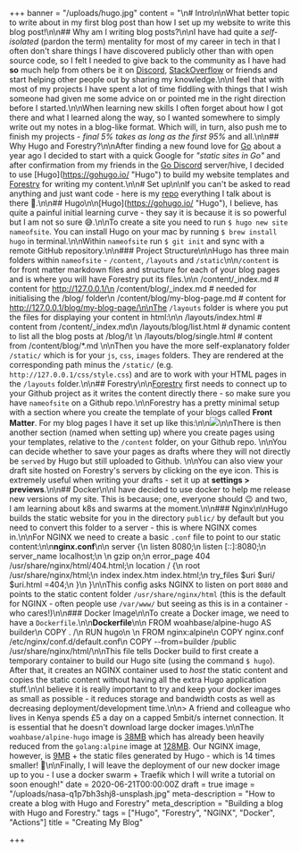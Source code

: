 +++
banner = "/uploads/hugo.jpg"
content = "\n# Intro\n\nWhat better topic to write about in my first blog post than how I set up my website to write this blog post!\n\n## Why am I writing blog posts?\n\nI have had quite a _self-isolated_ (pardon the term) mentality for most of my career in tech in that I often don't share things I have discovered publicly other than with open source code, so I felt I needed to give back to the community as I have had **so** much help from others be it on [Discord](https://discord.com/), [StackOverflow](https://stackoverflow.com/) or friends and start helping other people out by sharing my knowledge.\n\nI feel that with most of my projects I have spent a lot of time fiddling with things that I wish someone had given me some advice on or pointed me in the right direction before I started.\n\nWhen learning new skills I often forget about how I got there and what I learned along the way, so I wanted somewhere to simply write out my notes in a blog-like format. Which will, in turn, also push me to finish my projects - _final 5% takes as long as the first 95%_ and all.\n\n## Why Hugo and Forestry?\n\nAfter finding a new found love for [Go]() about a year ago I decided to start with a quick Google for _\"static sites in Go\"_ and after confirmation from my friends in the [Go Discord](https://discord.gg/0f1SbxBZjYq9jLBk) server/hive, I decided to use [Hugo](https://gohugo.io/ \"Hugo\") to build my website templates and [Forestry](https://forestry.io) for writing my content.\n\n# Set up\n\nIf you can't be asked to read anything and just want code - here is my [repo](https://m4x.uk/max.me.uk) everything I talk about is there 🙂.\n\n## Hugo\n\n[Hugo](https://gohugo.io/ \"Hugo\"), I believe, has quite a painful initial learning curve - they say it is because it is so powerful but I am not so sure 😅.\n\nTo create a site you need to run `$ hugo new site nameofsite`. You can install Hugo on your mac by running `$ brew install hugo` in terminal.\n\nWithin `nameofsite` run `$ git init` and sync with a remote GitHub repository.\n\n### Project Structure\n\nHugo has three main folders within `nameofsite` - `/content`, `/layouts` and `/static`\n\n`/content` is for front matter markdown files and structure for each of your blog pages and is where you will have Forestry put its files.\n\n    /content/_index.md # content for http://127.0.0.1/\n    /content/blog/_index.md # needed for initialising the /blog/ folder\n    /content/blog/my-blog-page.md # content for http://127.0.0.1/blog/my-blog-page/\n\nThe `/layouts` folder is where you put the files for displaying your content in html:\n\n    /layouts/index.html # content from /content/_index.md\n    /layouts/blog/list.html # dynamic content to list all the blog posts at /blog/\t \n    /layouts/blog/single.html # content from /content/blog/*.md \n\nThen you have the more self-explanatory folder `/static/` which is for your `js`, `css`, `images` folders.  They are rendered at the corresponding path minus the `/static/` (e.g. `http://127.0.0.1/css/style.css`) and are to work with your HTML pages in the `/layouts` folder.\n\n## Forestry\n\n[Forestry](https://forestry.io) first needs to connect up to your Github project as it writes the content directly there - so make sure you have `nameofsite` on a Github repo.\n\nForestry has a pretty minimal setup with a section where you create the template of your blogs called **Front Matter**. For my blog pages I have it set up like this:\n\n![](/uploads/screenshot_2020-06-20-forestry-io.png)\n\nThere is then another section (named when setting up) where you create pages using your templates, relative to the `/content` folder, on your Github repo. \n\nYou can decide whether to save your pages as drafts where they will not directly be `served` by Hugo but still uploaded to Github. \n\nYou can also view your draft site hosted on Forestry's servers by clicking on the eye icon. This is extremely useful when writing your drafts - set it up at **settings > previews**.\n\n## Docker\n\nI have decided to use docker to help me release new versions of my site. This is because; one, everyone should 😉 and two, I am learning about k8s and swarms at the moment.\n\n### Nginx\n\nHugo builds the static website for you in the directory `public/` by default but you need to convert this folder to a server - this is where NGINX comes in.\n\nFor NGINX we need to create a basic `.conf` file to point to our static content:\n\n**nginx.conf**\n\n    server {\n        listen       8080;\n        listen  [::]:8080;\n        server_name  localhost;\n    \n        gzip on;\n        error_page  404 /usr/share/nginx/html/404.html;\n        location / {\n            root /usr/share/nginx/html;\n            index index.htm index.html;\n            try_files $uri $uri/ $uri.html =404;\n        }\n    }\n\nThis config asks NGINX to listen on port `8080` and points to the static content folder `/usr/share/nginx/html` (this is the default for NGINX - often people use `/var/www/` but seeing as this is in a container - who cares!)\n\n### Docker Image\n\nTo create a Docker image, we need to have a `Dockerfile`.\n\n**Dockerfile**\n\n    FROM woahbase/alpine-hugo AS builder\n    COPY . /\n    RUN hugo\n    \n    FROM nginx:alpine\n    COPY nginx.conf /etc/nginx/conf.d/default.conf\n    COPY --from=builder /public /usr/share/nginx/html/\n\nThis file tells Docker build to first create a temporary container to build our Hugo site (using the command `$ hugo`). After that, it creates an NGINX container used to _host_ the static content and copies the static content without having all the extra Hugo application stuff.\n\nI believe it is really important to try and keep your docker images as small as possible - it reduces storage and bandwidth costs as well as decreasing deployment/development time.\n\n> A friend and colleague who lives in Kenya spends £5 a day on a capped 5mbit/s internet connection. It is essential that he doesn't download large docker images.\n\nThe `woahbase/alpine-hugo` image is [38MB](https://hub.docker.com/layers/woahbase/alpine-hugo/latest/images/sha256-3fd7c6cc56b5140d0e77877b6825838e2fcf5bb85c99b0005913b55a2206ecbc?context=explore) which has already been heavily reduced from the `golang:alpine` image at [128MB](https://hub.docker.com/layers/golang/library/golang/alpine/images/sha256-2de21f4fe5c3557c31b716291a7986c0d54abbd282cd7fb43aaa484672b0c855?context=explore). Our NGINX image, however, is [9MB](https://hub.docker.com/layers/nginx/library/nginx/alpine/images/sha256-fa24815c8e52981d8ef01249e17d46dc5367765814d6feed154f1043aa255b8e?context=explore) + the static files generated by Hugo - which is 14 times smaller! 🎉\n\nFinally, I will leave the deployment of our new docker image up to you - I use a docker swarm + Traefik which I will write a tutorial on soon enough!"
date = 2020-06-21T00:00:00Z
draft = true
image = "/uploads/nasa-q1p7bh3shj8-unsplash.jpg"
meta-description = "How to create a blog with Hugo and Forestry"
meta_description = "Building a blog with Hugo and Forestry."
tags = ["Hugo", "Forestry", "NGINX", "Docker", "Actions"]
title = "Creating My Blog"

+++
